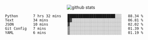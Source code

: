 <!-- <h1 align="center">Hello 👋 </h3> -->

<p align="center">
  <img src="https://github-readme-stats.vercel.app/api?username=syeehyn&hide=stars,prs,issues,contribs&count_private=true&hide_title=true" alt="github stats" />
</p>

<!--START_SECTION:waka-->
```text
Python       7 hrs 32 mins   ██████████████████████░░░   88.34 % 
Text         34 mins         █▓░░░░░░░░░░░░░░░░░░░░░░░   06.81 % 
JSON         10 mins         ▓░░░░░░░░░░░░░░░░░░░░░░░░   02.02 % 
Git Config   7 mins          ▒░░░░░░░░░░░░░░░░░░░░░░░░   01.39 % 
YAML         6 mins          ▒░░░░░░░░░░░░░░░░░░░░░░░░   01.19 % 
```
<!--END_SECTION:waka-->
